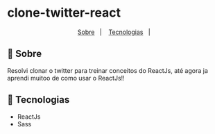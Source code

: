 # clone-twitter-react

<p align="center">
  <a href="#-sobre">Sobre</a>&nbsp;&nbsp;&nbsp;|&nbsp;&nbsp;&nbsp;
  <a href="#-tecnologias">Tecnologias</a>&nbsp;&nbsp;&nbsp;|&nbsp;&nbsp;&nbsp;
</p>
 
## 📖 Sobre
Resolvi clonar o twitter para treinar conceitos do ReactJs, até agora ja aprendi muitoo de como usar o ReactJs!!

## 🚀 Tecnologias
* ReactJs
* Sass
